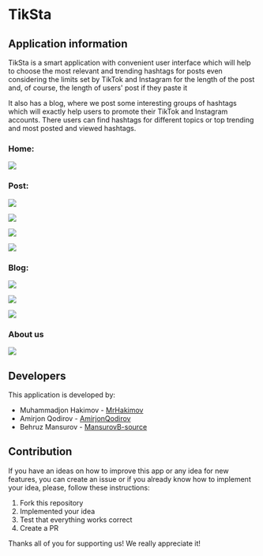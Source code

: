 # TikSta

## Application information

TikSta is a smart application with convenient user interface which will help to choose the most relevant and trending hashtags for posts even considering the limits set by TikTok and Instagram for the length of the post and, of course, the length of users' post if they paste it

It also has a blog, where we post some interesting groups of hashtags which will exactly help users to promote their TikTok and Instagram accounts. There users can find hashtags for different topics or top trending and most posted and viewed hashtags.

### Home:
![](/images/home.jpg)

### Post:
![](/images/post_tiktok.jpg)

![](/images/post_tiktok_post.jpg)

![](/images/post_instagram.jpg)

![](/images/post_instagram_post.jpg)

### Blog:
![](/images/blog.jpg)

![](/images/blog_example.jpg)

![](/images/blog_example_leaving.jpg)

### About us
![](/images/about.jpg)


## Developers

This application is developed by:
* Muhammadjon Hakimov - [MrHakimov](https://www.github.com/MrHakimov)
* Amirjon Qodirov - [AmirjonQodirov](https://www.github.com/AmirjonQodirov)
* Behruz Mansurov - [MansurovB-source](https://www.github.com/MansurovB-source)

## Contribution

If you have an ideas on how to improve this app or any idea for new features, you can create an issue or if you already know how to implement your idea, please, follow these instructions:
1. Fork this repository
2. Implemented your idea
3. Test that everything works correct
4. Create a PR

Thanks all of you for supporting us! We really appreciate it!
